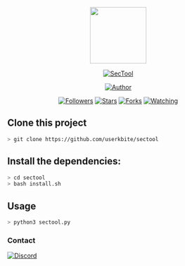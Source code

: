 <p align="center">
<img src="https://i.pinimg.com/564x/81/18/15/8118150626915c23705280aca7f785e7.jpg" width="128" height="128"/>
</p>
<p align="center">
<a href="#"><img title="SecTool" src="https://img.shields.io/badge/-SecTool-7000E9?style=for-the-badge"></a>
</p>
<p align="center">
<a href="https://github.com/userkbite"><img title="Author" src="https://img.shields.io/badge/Author-userkbite-7000E9.svg?style=for-the-badge&logo=github"></a>
</p>
<p align="center">
<a href="https://github.com/userkbite/followers"><img title="Followers" src="https://img.shields.io/github/followers/userkbite?color=blue&style=flat-square"></a>
<a href="https://github.com/userkbite/sectool/stargazers/"><img title="Stars" src="https://img.shields.io/github/stars/userkbite/sectool?color=red&style=flat-square"></a>
<a href="https://github.com/userkbite/sectool/network/members"><img title="Forks" src="https://img.shields.io/github/forks/userkbite/sectool?color=red&style=flat-square"></a>
<a href="https://github.com/userkbite/sectool/watchers"><img title="Watching" src="https://img.shields.io/github/watchers/userkbite/sectool?label=Watchers&color=blue&style=flat-square"></a>
</p>

## Clone this project

```bash
> git clone https://github.com/userkbite/sectool
```
## Install the dependencies:

```bash
> cd sectool
> bash install.sh
```

## Usage

```bash
> python3 sectool.py
```

### Contact
<a href="#"><img alt="Discord" src="https://img.shields.io/badge/Discord-7289da?style=for-the-badge&logo=discord&logoColor=white" /></a>

